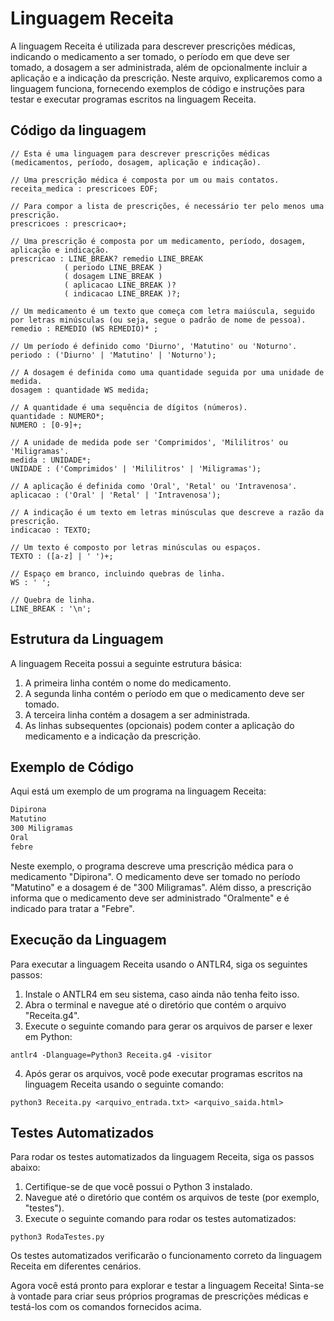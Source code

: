 # Linguagem Receita

A linguagem Receita é utilizada para descrever prescrições médicas, indicando o medicamento a ser tomado, o período em que deve ser tomado, a dosagem a ser administrada, além de opcionalmente incluir a aplicação e a indicação da prescrição. Neste arquivo, explicaremos como a linguagem funciona, fornecendo exemplos de código e instruções para testar e executar programas escritos na linguagem Receita.

## Código da linguagem

```antlr
// Esta é uma linguagem para descrever prescrições médicas (medicamentos, período, dosagem, aplicação e indicação).

// Uma prescrição médica é composta por um ou mais contatos.
receita_medica : prescricoes EOF;

// Para compor a lista de prescrições, é necessário ter pelo menos uma prescrição.
prescricoes : prescricao+;

// Uma prescrição é composta por um medicamento, período, dosagem, aplicação e indicação.
prescricao : LINE_BREAK? remedio LINE_BREAK
            ( periodo LINE_BREAK )
            ( dosagem LINE_BREAK )
            ( aplicacao LINE_BREAK )?
            ( indicacao LINE_BREAK )?;

// Um medicamento é um texto que começa com letra maiúscula, seguido por letras minúsculas (ou seja, segue o padrão de nome de pessoa).
remedio : REMEDIO (WS REMEDIO)* ;

// Um período é definido como 'Diurno', 'Matutino' ou 'Noturno'.
periodo : ('Diurno' | 'Matutino' | 'Noturno');

// A dosagem é definida como uma quantidade seguida por uma unidade de medida.
dosagem : quantidade WS medida;

// A quantidade é uma sequência de dígitos (números).
quantidade : NUMERO*;
NUMERO : [0-9]+;

// A unidade de medida pode ser 'Comprimidos', 'Mililitros' ou 'Miligramas'.
medida : UNIDADE*;
UNIDADE : ('Comprimidos' | 'Mililitros' | 'Miligramas');

// A aplicação é definida como 'Oral', 'Retal' ou 'Intravenosa'.
aplicacao : ('Oral' | 'Retal' | 'Intravenosa');

// A indicação é um texto em letras minúsculas que descreve a razão da prescrição.
indicacao : TEXTO;

// Um texto é composto por letras minúsculas ou espaços.
TEXTO : ([a-z] | ' ')+;

// Espaço em branco, incluindo quebras de linha.
WS : ' ';

// Quebra de linha.
LINE_BREAK : '\n';

```

## Estrutura da Linguagem

A linguagem Receita possui a seguinte estrutura básica:

1. A primeira linha contém o nome do medicamento.
2. A segunda linha contém o período em que o medicamento deve ser tomado.
3. A terceira linha contém a dosagem a ser administrada.
4. As linhas subsequentes (opcionais) podem conter a aplicação do medicamento e a indicação da prescrição.

## Exemplo de Código

Aqui está um exemplo de um programa na linguagem Receita:

```txt
Dipirona
Matutino
300 Miligramas
Oral
febre
```

Neste exemplo, o programa descreve uma prescrição médica para o medicamento "Dipirona". O medicamento deve ser tomado no período "Matutino" e a dosagem é de "300 Miligramas". Além disso, a prescrição informa que o medicamento deve ser administrado "Oralmente" e é indicado para tratar a "Febre".

## Execução da Linguagem

Para executar a linguagem Receita usando o ANTLR4, siga os seguintes passos:

1. Instale o ANTLR4 em seu sistema, caso ainda não tenha feito isso.
2. Abra o terminal e navegue até o diretório que contém o arquivo "Receita.g4".
3. Execute o seguinte comando para gerar os arquivos de parser e lexer em Python:

```shell
antlr4 -Dlanguage=Python3 Receita.g4 -visitor
```

4. Após gerar os arquivos, você pode executar programas escritos na linguagem Receita usando o seguinte comando:

```shell
python3 Receita.py <arquivo_entrada.txt> <arquivo_saida.html>
```

## Testes Automatizados

Para rodar os testes automatizados da linguagem Receita, siga os passos abaixo:

1. Certifique-se de que você possui o Python 3 instalado.
2. Navegue até o diretório que contém os arquivos de teste (por exemplo, "testes").
3. Execute o seguinte comando para rodar os testes automatizados:

```shell
python3 RodaTestes.py
```

Os testes automatizados verificarão o funcionamento correto da linguagem Receita em diferentes cenários.

Agora você está pronto para explorar e testar a linguagem Receita! Sinta-se à vontade para criar seus próprios programas de prescrições médicas e testá-los com os comandos fornecidos acima.
